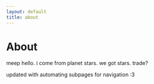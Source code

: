 ```yaml
---
layout: default
title: about
---
```

# About

meep hello. i come from planet stars. we got stars. trade?

updated with automating subpages for navigation :3